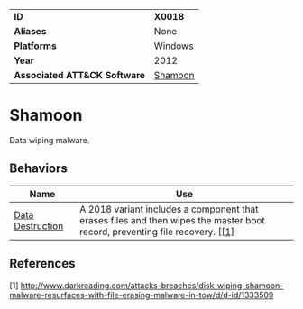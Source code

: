 |||
|---------|------------------------|
|**ID**|**X0018**|
|**Aliases**|None|
|**Platforms**|Windows|
|**Year**| 2012 |
|**Associated ATT&CK Software**|[Shamoon](https://attack.mitre.org/software/S0140/)|

Shamoon
=======
Data wiping malware.

Behaviors
---------
|Name|Use|
|---------------------|-------------------------------------------------------|
|[Data Destruction](https://github.com/MBCProject/mbc-beta/blob/master/impact/data-destruction.md) | A 2018 variant includes a component that erases files and then wipes the master boot record, preventing file recovery. [[[1]](#1)|

References
----------
<a name="1">[1]</a> http://www.darkreading.com/attacks-breaches/disk-wiping-shamoon-malware-resurfaces-with-file-erasing-malware-in-tow/d/d-id/1333509
 